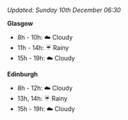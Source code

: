 *Updated: Sunday 10th December 06:30*

**Glasgow**

* 8h - 10h: :cloud: Cloudy
* 11h - 14h: :umbrella: Rainy
* 15h - 19h: :cloud: Cloudy

**Edinburgh**

* 8h - 12h: :cloud: Cloudy
* 13h, 14h: :umbrella: Rainy
* 15h - 19h: :cloud: Cloudy
